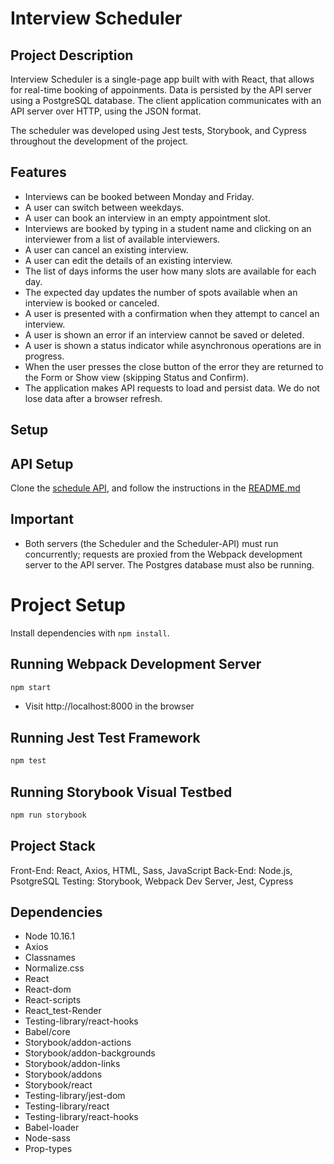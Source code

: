 # Interview Scheduler

## Project Description

Interview Scheduler is a single-page app built with with React, that allows for real-time booking of appoinments. Data is persisted by the API server using a PostgreSQL database. The client application communicates with an API server over HTTP, using the JSON format.

The scheduler was developed using Jest tests, Storybook, and Cypress throughout the development of the project.

## Features

- Interviews can be booked between Monday and Friday.
- A user can switch between weekdays.
- A user can book an interview in an empty appointment slot.
- Interviews are booked by typing in a student name and clicking on an interviewer from a list of available interviewers.
- A user can cancel an existing interview.
- A user can edit the details of an existing interview.
- The list of days informs the user how many slots are available for each day.
- The expected day updates the number of spots available when an interview is booked or canceled.
- A user is presented with a confirmation when they attempt to cancel an interview.
- A user is shown an error if an interview cannot be saved or deleted.
- A user is shown a status indicator while asynchronous operations are in progress.
- When the user presses the close button of the error they are returned to the Form or Show view (skipping Status and Confirm).
- The application makes API requests to load and persist data. We do not lose data after a browser refresh.

## Setup

## API Setup

Clone the [schedule API](https://github.com/lighthouse-labs/scheduler-api), and follow the instructions in the [README.md](https://github.com/lighthouse-labs/scheduler-api/blob/master/README.md)

## Important

- Both servers (the Scheduler and the Scheduler-API) must run concurrently; requests are proxied from the Webpack development server to the API server. The Postgres database must also be running.

# Project Setup

Install dependencies with `npm install`.

## Running Webpack Development Server

```sh
npm start
```

- Visit http://localhost:8000 in the browser

## Running Jest Test Framework

```sh
npm test
```

## Running Storybook Visual Testbed

```sh
npm run storybook
```

## Project Stack

Front-End: React, Axios, HTML, Sass, JavaScript
Back-End: Node.js, PsotgreSQL
Testing: Storybook, Webpack Dev Server, Jest, Cypress

## Dependencies

- Node 10.16.1
- Axios
- Classnames
- Normalize.css
- React
- React-dom
- React-scripts
- React_test-Render
- Testing-library/react-hooks
- Babel/core
- Storybook/addon-actions
- Storybook/addon-backgrounds
- Storybook/addon-links
- Storybook/addons
- Storybook/react
- Testing-library/jest-dom
- Testing-library/react
- Testing-library/react-hooks
- Babel-loader
- Node-sass
- Prop-types
